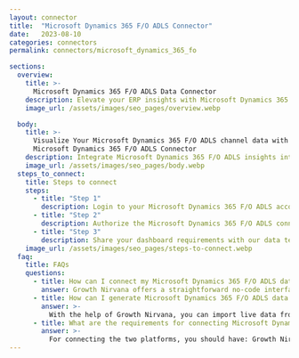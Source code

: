```yaml
---
layout: connector
title:  "Microsoft Dynamics 365 F/O ADLS Connector"
date:   2023-08-10
categories: connectors
permalink: connectors/microsoft_dynamics_365_fo

sections:
  overview:
    title: >-
      Microsoft Dynamics 365 F/O ADLS Data Connector
    description: Elevate your ERP insights with Microsoft Dynamics 365 F/O ADLS integration. Seamlessly merge ERP data from Microsoft Dynamics 365 F/O ADLS with Looker Studio's analytical capabilities, unlocking insights that drive operational strategies, resource planning, and operational excellence.
    image_url: /assets/images/seo_pages/overview.webp

  body:
    title: >-
      Visualize Your Microsoft Dynamics 365 F/O ADLS channel data with Growth Nirvana's
      Microsoft Dynamics 365 F/O ADLS Connector
    description: Integrate Microsoft Dynamics 365 F/O ADLS insights into Looker Studio for comprehensive ERP analytics that guide your operational strategies.
    image_url: /assets/images/seo_pages/body.webp
  steps_to_connect:
    title: Steps to connect
    steps:
      - title: "Step 1"
        description: Login to your Microsoft Dynamics 365 F/O ADLS account
      - title: "Step 2"
        description: Authorize the Microsoft Dynamics 365 F/O ADLS connection to send data to Growth Nirvana
      - title: "Step 3"
        description: Share your dashboard requirements with our data team. We will build the report for you.
    image_url: /assets/images/seo_pages/steps-to-connect.webp
  faq:
    title: FAQs
    questions:
      - title: How can I connect my Microsoft Dynamics 365 F/O ADLS data to Google Data Studio/Looker Studio?
        answer: Growth Nirvana offers a straightforward no-code interface to connect to Microsoft Dynamics 365 F/O ADLS data sources.
      - title: How can I generate Microsoft Dynamics 365 F/O ADLS data reports in Looker Studio?
        answer: >-
          With the help of Growth Nirvana, you can import live data from Microsoft Dynamics 365 F/O ADLS into Looker Studio. These data can be viewed in charts, tables, and dashboards to generate branded reports that can be shared instantly.
      - title: What are the requirements for connecting Microsoft Dynamics 365 F/O ADLS and Looker Studio?
        answer: >-
          For connecting the two platforms, you should have: Growth Nirvana Account and Microsoft Dynamics 365 F/O ADLS Ads Account
---
```

